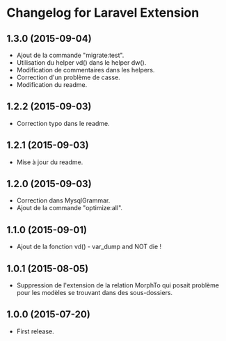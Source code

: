 # Changelog for Laravel Extension

## 1.3.0 (2015-09-04)

- Ajout de la commande "migrate:test".
- Utilisation du helper vd() dans le helper dw().
- Modification de commentaires dans les helpers.
- Correction d'un problème de casse.
- Modification du readme.

## 1.2.2 (2015-09-03)

- Correction typo dans le readme.

## 1.2.1 (2015-09-03)

- Mise à jour du readme.

## 1.2.0 (2015-09-03)

- Correction dans MysqlGrammar.
- Ajout de la commande "optimize:all".

## 1.1.0 (2015-09-01)

- Ajout de la fonction vd() - var_dump and NOT die !

## 1.0.1 (2015-08-05)

- Suppression de l'extension de la relation MorphTo qui posait problème pour les modèles
  se trouvant dans des sous-dossiers.

## 1.0.0 (2015-07-20)

- First release.
